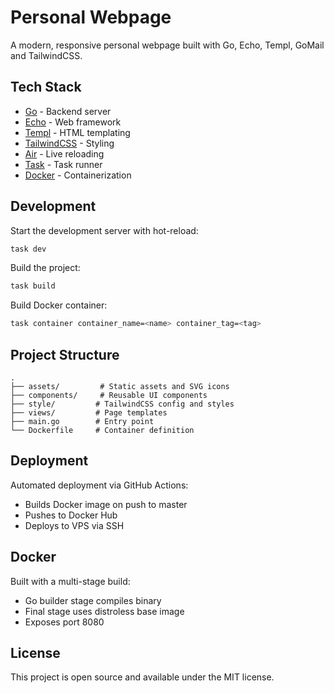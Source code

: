 # Personal Webpage

A modern, responsive personal webpage built with Go, Echo, Templ, GoMail and TailwindCSS.

## Tech Stack

- [Go](https://go.dev/) - Backend server
- [Echo](https://echo.labstack.com/) - Web framework
- [Templ](https://templ.guide/) - HTML templating
- [TailwindCSS](https://tailwindcss.com/) - Styling
- [Air](https://github.com/cosmtrek/air) - Live reloading
- [Task](https://taskfile.dev/) - Task runner
- [Docker](https://www.docker.com/) - Containerization

## Development

Start the development server with hot-reload:

```sh
task dev
```

Build the project:

```sh
task build
```

Build Docker container:

```sh
task container container_name=<name> container_tag=<tag>
```

## Project Structure

```
.
├── assets/         # Static assets and SVG icons
├── components/     # Reusable UI components
├── style/         # TailwindCSS config and styles
├── views/         # Page templates
├── main.go        # Entry point
└── Dockerfile     # Container definition
```

## Deployment

Automated deployment via GitHub Actions:

- Builds Docker image on push to master
- Pushes to Docker Hub
- Deploys to VPS via SSH

## Docker

Built with a multi-stage build:

- Go builder stage compiles binary
- Final stage uses distroless base image
- Exposes port 8080

## License

This project is open source and available under the MIT license.
